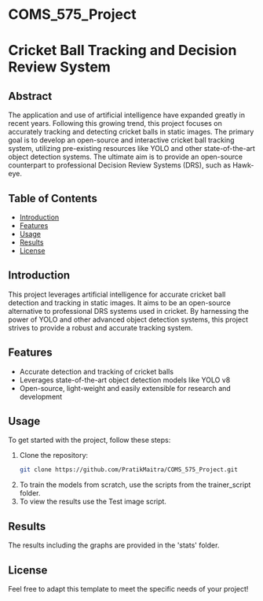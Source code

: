 # COMS_575_Project

# Cricket Ball Tracking and Decision Review System

## Abstract
The application and use of artificial intelligence have expanded greatly in recent years. Following this growing trend, this project focuses on accurately tracking and detecting cricket balls in static images. The primary goal is to develop an open-source and interactive cricket ball tracking system, utilizing pre-existing resources like YOLO and other state-of-the-art object detection systems. The ultimate aim is to provide an open-source counterpart to professional Decision Review Systems (DRS), such as Hawk-eye.

## Table of Contents
- [Introduction](#introduction)
- [Features](#features)
- [Usage](#usage)
- [Results](#results)
- [License](#license)

## Introduction
This project leverages artificial intelligence for accurate cricket ball detection and tracking in static images. It aims to be an open-source alternative to professional DRS systems used in cricket. By harnessing the power of YOLO and other advanced object detection systems, this project strives to provide a robust and accurate tracking system.

## Features
- Accurate detection and tracking of cricket balls
- Leverages state-of-the-art object detection models like YOLO v8
- Open-source, light-weight and easily extensible for research and development


## Usage
To get started with the project, follow these steps:

1. Clone the repository:
   ```bash
   git clone https://github.com/PratikMaitra/COMS_575_Project.git

2. To train the models from scratch, use the scripts from the trainer_script folder.
3. To view the results use the Test image script.

## Results

The results including the graphs are provided in the 'stats' folder.

## License

Feel free to adapt this template to meet the specific needs of your project!
